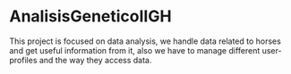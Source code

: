# AnalisisGeneticoIIGH
This project is focused on data analysis, we handle data related to horses and get useful information from it, also we have to manage different user-profiles and the way they access data.
